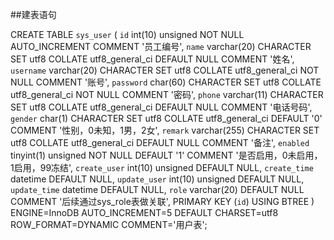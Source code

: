 
##建表语句

CREATE TABLE `sys_user` (
  `id` int(10) unsigned NOT NULL AUTO_INCREMENT COMMENT '员工编号',
  `name` varchar(20) CHARACTER SET utf8 COLLATE utf8_general_ci DEFAULT NULL COMMENT '姓名',
  `username` varchar(20) CHARACTER SET utf8 COLLATE utf8_general_ci NOT NULL COMMENT '账号',
  `password` char(60) CHARACTER SET utf8 COLLATE utf8_general_ci NOT NULL COMMENT '密码',
  `phone` varchar(11) CHARACTER SET utf8 COLLATE utf8_general_ci DEFAULT NULL COMMENT '电话号码',
  `gender` char(1) CHARACTER SET utf8 COLLATE utf8_general_ci DEFAULT '0' COMMENT '性别，0未知，1男，2女',
  `remark` varchar(255) CHARACTER SET utf8 COLLATE utf8_general_ci DEFAULT NULL COMMENT '备注',
  `enabled` tinyint(1) unsigned NOT NULL DEFAULT '1' COMMENT '是否启用，0未启用，1启用，99冻结',
  `create_user` int(10) unsigned DEFAULT NULL,
  `create_time` datetime DEFAULT NULL,
  `update_user` int(10) unsigned DEFAULT NULL,
  `update_time` datetime DEFAULT NULL,
  `role` varchar(20) DEFAULT NULL COMMENT '后续通过sys_role表做关联',
  PRIMARY KEY (`id`) USING BTREE
) ENGINE=InnoDB AUTO_INCREMENT=5 DEFAULT CHARSET=utf8 ROW_FORMAT=DYNAMIC COMMENT='用户表';